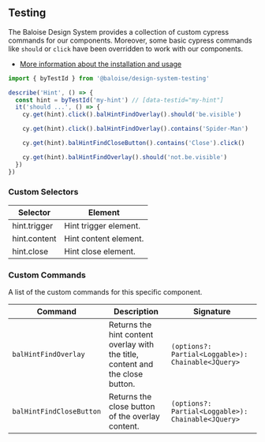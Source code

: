 ## Testing

The Baloise Design System provides a collection of custom cypress commands for our components. Moreover, some basic cypress commands like `should` or `click` have been overridden to work with our components.

- [More information about the installation and usage](?path=/docs/development-testing--page)

<!-- START: human documentation -->

```typescript
import { byTestId } from '@baloise/design-system-testing'

describe('Hint', () => {
  const hint = byTestId('my-hint') // [data-testid="my-hint"]
  it('should ...', () => {
    cy.get(hint).click().balHintFindOverlay().should('be.visible')

    cy.get(hint).click().balHintFindOverlay().contains('Spider-Man')

    cy.get(hint).balHintFindCloseButton().contains('Close').click()

    cy.get(hint).balHintFindOverlay().should('not.be.visible')
  })
})
```

### Custom Selectors

| Selector     | Element               |
| ------------ | --------------------- |
| hint.trigger | Hint trigger element. |
| hint.content | Hint content element. |
| hint.close   | Hint close element.   |

<!-- END: human documentation -->

### Custom Commands

A list of the custom commands for this specific component.

| Command                  | Description                                                                    | Signature                                          |
| ------------------------ | ------------------------------------------------------------------------------ | -------------------------------------------------- |
| `balHintFindOverlay`     | Returns the hint content overlay with the title, content and the close button. | `(options?: Partial<Loggable>): Chainable<JQuery>` |
| `balHintFindCloseButton` | Returns the close button of the overlay content.                               | `(options?: Partial<Loggable>): Chainable<JQuery>` |
